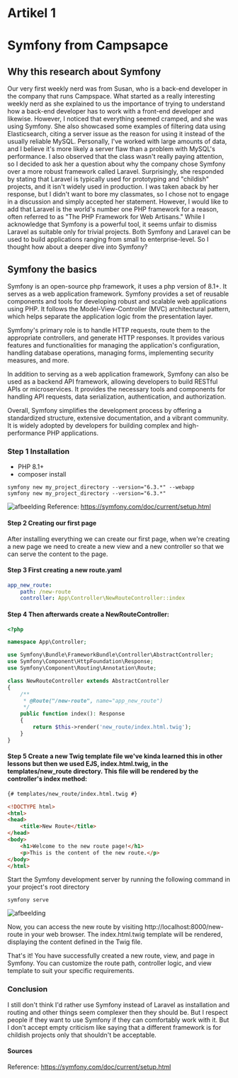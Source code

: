 # Artikel 1
# Symfony from Campsapce

## Why this research about Symfony
Our very first weekly nerd was from Susan, who is a back-end developer in the company that runs Campspace. What started as a really interesting weekly nerd as she explained to us the importance of trying to understand how a back-end developer has to work with a front-end developer and likewise. However, I noticed that everything seemed cramped, and she was using Symfony. She also showcased some examples of filtering data using Elasticsearch, citing a server issue as the reason for using it instead of the usually reliable MySQL. Personally, I've worked with large amounts of data, and I believe it's more likely a server flaw than a problem with MySQL's performance.
I also observed that the class wasn't really paying attention, so I decided to ask her a question about why the company chose Symfony over a more robust framework called Laravel. Surprisingly, she responded by stating that Laravel is typically used for prototyping and "childish" projects, and it isn't widely used in production. I was taken aback by her response, but I didn't want to bore my classmates, so I chose not to engage in a discussion and simply accepted her statement. However, I would like to add that Laravel is the world's number one PHP framework for a reason, often referred to as "The PHP Framework for Web Artisans." While I acknowledge that Symfony is a powerful tool, it seems unfair to dismiss Laravel as suitable only for trivial projects. Both Symfony and Laravel can be used to build applications ranging from small to enterprise-level. So I thought how about a deeper dive into Symfony?

## Symfony the basics
Symfony is an open-source php framework, it uses a php version of 8.1+. It serves as a web application framework. Symfony provides a set of reusable components and tools for developing robust and scalable web applications using PHP. It follows the Model-View-Controller (MVC) architectural pattern, which helps separate the application logic from the presentation layer.

Symfony's primary role is to handle HTTP requests, route them to the appropriate controllers, and generate HTTP responses. It provides various features and functionalities for managing the application's configuration, handling database operations, managing forms, implementing security measures, and more.

In addition to serving as a web application framework, Symfony can also be used as a backend API framework, allowing developers to build RESTful APIs or microservices. It provides the necessary tools and components for handling API requests, data serialization, authentication, and authorization.

Overall, Symfony simplifies the development process by offering a standardized structure, extensive documentation, and a vibrant community. It is widely adopted by developers for building complex and high-performance PHP applications.

### Step 1 Installation
- PHP 8.1+
- composer install
```code
symfony new my_project_directory --version="6.3.*" --webapp
symfony new my_project_directory --version="6.3.*"
```

![afbeelding](https://github.com/SafouaneM/weekly-nerd/assets/31611670/ea97b9a7-ca47-4ff9-93fd-76b94b278379)
Reference: https://symfony.com/doc/current/setup.html

#### Step 2 Creating our first page
After installing everything we can create our first page, when we're creating a new page we need to create a new view and a new controller so that we can serve the content to the page.

#### Step 3 First creating a new route.yaml
```yaml
app_new_route:
    path: /new-route
    controller: App\Controller\NewRouteController::index
```
#### Step 4 Then afterwards create a NewRouteController:

```php
<?php

namespace App\Controller;

use Symfony\Bundle\FrameworkBundle\Controller\AbstractController;
use Symfony\Component\HttpFoundation\Response;
use Symfony\Component\Routing\Annotation\Route;

class NewRouteController extends AbstractController
{
    /**
     * @Route("/new-route", name="app_new_route")
     */
    public function index(): Response
    {
        return $this->render('new_route/index.html.twig');
    }
}
```

#### Step 5 Create a new Twig template file we've kinda learned this in other lessons but then we used EJS, index.html.twig, in the templates/new_route directory. This file will be rendered by the controller's index method:
```html
{# templates/new_route/index.html.twig #}

<!DOCTYPE html>
<html>
<head>
    <title>New Route</title>
</head>
<body>
    <h1>Welcome to the new route page!</h1>
    <p>This is the content of the new route.</p>
</body>
</html>
```
Start the Symfony development server by running the following command in your project's root directory
```code
symfony serve
```

![afbeelding](https://github.com/SafouaneM/weekly-nerd/assets/31611670/6abc2058-1782-483b-8bf3-7686f845fc2d)


Now, you can access the new route by visiting http://localhost:8000/new-route in your web browser. The index.html.twig template will be rendered, displaying the content defined in the Twig file.

That's it! You have successfully created a new route, view, and page in Symfony. You can customize the route path, controller logic, and view template to suit your specific requirements.

### Conclusion

I still don't think I'd rather use Symfony instead of Laravel as installation and routing and other things seem complexer then they should be. But I respect people if they want to use Symfony if they can comfortably work with it. But I don't accept empty criticism like saying that a different framework is for childish projects only that shouldn't be acceptable. 

#### Sources
Reference: https://symfony.com/doc/current/setup.html




